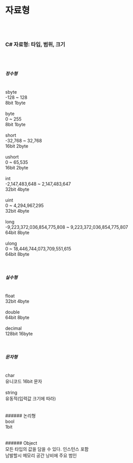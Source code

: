 # 자료형

<br><br>

### C# 자료형: 타입, 범위, 크기
<br><br>

##### 정수형
<br>
sbyte   <br>
    -128  ~  128    <br>                    
        8bit 1byte<br><br>
byte    <br>
    0  ~  255            <br>               
        8bit 1byte<br><br>
short   <br>
    -32,768  ~  32,768     <br>             
        16bit 2byte <br><br>
ushort  <br>
    0  ~  65,535            <br>            
        16bit 2byte<br><br>
int     <br>
    -2,147,483,648  ~  2,147,483,647    <br>
        32bit 4byte<br><br>
uint   <br>
    0  ~  4,294,967,295<br>
        32bit 4byte<br><br>
long<br>
    -9,223,372,036,854,775,808  ~  9,223,372,036,854,775,807<br>
        64bit 8byte<br><br>
ulong<br>
    0  ~  18,446,744,073,709,551,615<br>
        64bit 8byte<br>
<br><br>

##### 실수형
<br>
float<br>
    32bit 4byte<br><br>
double<br>
    64bit 8byte<br><br>
decimal<br>
    128bit  16byte<br>
<br><br>

##### 문자형
<br>
char    <br>
    유니코드 16bit 문자<br><br>
string<br>
    유동적(입력값 크기에 따라)<br><br>
<br>
###### 논리형
<br>
bool<br>
    1bit<br>
<br><br>
###### Object
<br>
모든 타입의 값을 담을 수 있다. 인스턴스 포함<br>
남발할시 메모리 공간 낭비에 주요 범인<br>